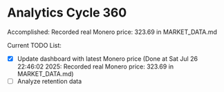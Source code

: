 # Analytics Cycle 360

Accomplished: Recorded real Monero price: 323.69 in MARKET_DATA.md

Current TODO List:

- [x] Update dashboard with latest Monero price  (Done at Sat Jul 26 22:46:02 2025: Recorded real Monero price: 323.69 in MARKET_DATA.md)
- [ ] Analyze retention data